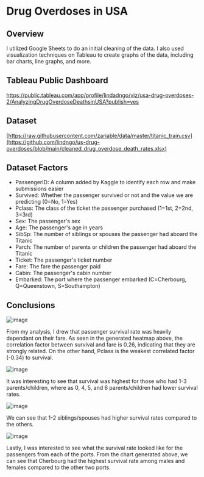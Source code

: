 # Drug Overdoses in USA

## Overview
I utilized Google Sheets to do an initial cleaning of the data. I also used visualization techniques on Tableau to create graphs of the data, including bar charts, line graphs, and more.

## Tableau Public Dashboard
https://public.tableau.com/app/profile/lindadngo/viz/usa-drug-overdoses-2/AnalyzingDrugOverdoseDeathsinUSA?publish=yes

## Dataset
[https://raw.githubusercontent.com/zariable/data/master/titanic_train.csv](https://github.com/lindngo/us-drug-overdoses/blob/main/cleaned_drug_overdose_death_rates.xlsx)

## Dataset Factors
- PassengerID: A column added by Kaggle to identify each row and make submissions easier
- Survived: Whether the passenger survived or not and the value we are predicting (0=No, 1=Yes)
- Pclass: The class of the ticket the passenger purchased (1=1st, 2=2nd, 3=3rd)
- Sex: The passenger's sex
- Age: The passenger's age in years
- SibSp: The number of siblings or spouses the passenger had aboard the Titanic
- Parch: The number of parents or children the passenger had aboard the Titanic
- Ticket: The passenger's ticket number
- Fare: The fare the passenger paid
- Cabin: The passenger's cabin number
- Embarked: The port where the passenger embarked (C=Cherbourg, Q=Queenstown, S=Southampton)

## Conclusions
![image](https://user-images.githubusercontent.com/63205351/231035649-effe4dbe-857f-472c-bd43-3066e73b040f.png)

From my analysis, I drew that passenger survival rate was heavily dependant on their fare. As seen in the generated heatmap above, the correlation factor between survival and fare is 0.26, indicating that they are strongly related. On the other hand, Pclass is the weakest correlated factor (-0.34) to survival.

![image](https://user-images.githubusercontent.com/63205351/231038129-deb58b70-2f14-451c-be61-4ce19965ae86.png)

It was interesting to see that survival was highest for those who had 1-3 parents/children, where as 0, 4, 5, and 6 parents/children had lower survival rates.

![image](https://user-images.githubusercontent.com/63205351/231038102-8ce27020-4c54-4689-acb2-545540381dca.png)

We can see that 1-2 siblings/spouses had higher survival rates compared to the others.

![image](https://user-images.githubusercontent.com/63205351/231038027-ca002a59-4639-4c8c-bf59-2201901508b3.png)

Lastly, I was interested to see what the survival rate looked like for the passengers from each of the ports. From the chart generated above, we can see that Cherbourg had the highest survival rate among males and females compared to the other two ports.


